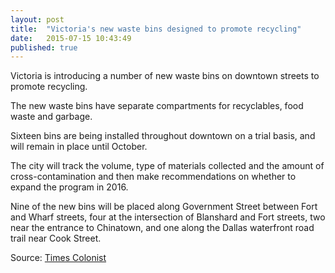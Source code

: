 ```yaml
---
layout: post
title:  "Victoria's new waste bins designed to promote recycling"
date:   2015-07-15 10:43:49
published: true
---
```

Victoria is introducing a number of new waste bins on downtown streets to promote recycling.

The new waste bins have separate compartments for recyclables, food waste and garbage.

Sixteen bins are being installed throughout downtown on a trial basis, and will remain in place until October.

The city will track the volume, type of materials collected and the amount of cross-contamination and then make recommendations on whether to expand the program in 2016.

Nine of the new bins will be placed along Government Street between Fort and Wharf streets, four at the intersection of Blanshard and Fort streets, two near the entrance to Chinatown, and one along the Dallas waterfront road trail near Cook Street.

Source: <a href="http://www.timescolonist.com/news/local/pedestrian-only-days-coming-to-government-street-in-fall-winter-1.2003971" target="_blank"> Times Colonist</a>